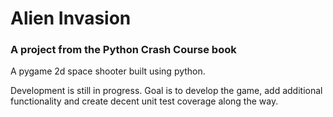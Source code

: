 # Alien Invasion 
### A project from the Python Crash Course book

A pygame 2d space shooter built using python. 

Development is still in progress. Goal is to develop the game, add additional functionality and create decent unit test coverage along the way. 
